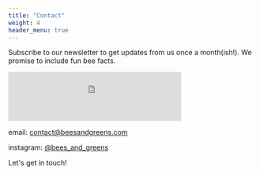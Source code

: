 ```yaml
---
title: "Contact"
weight: 4
header_menu: true
---
```


Subscribe to our newsletter to get updates from us once a month(ish!). We promise to include fun bee facts. 

<iframe src="https://beesandgreens.substack.com/embed" width="350" height="100" frameborder="0" scrolling="no"></iframe>

email: [contact@beesandgreens.com](mailto:contact@beesandgreens.com)

instagram: [@bees_and_greens](https://www.instagram.com/bees_and_greens/)

Let's get in touch!
